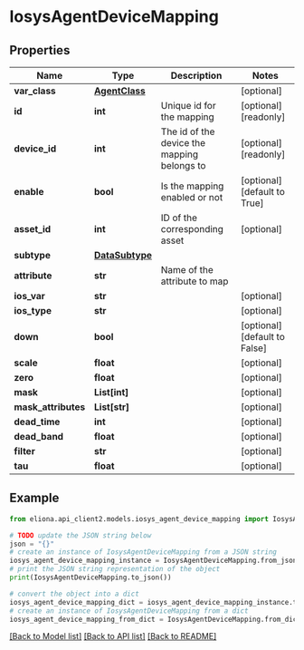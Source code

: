 # IosysAgentDeviceMapping


## Properties

Name | Type | Description | Notes
------------ | ------------- | ------------- | -------------
**var_class** | [**AgentClass**](AgentClass.md) |  | [optional] 
**id** | **int** | Unique id for the mapping | [optional] [readonly] 
**device_id** | **int** | The id of the device the mapping belongs to | [optional] [readonly] 
**enable** | **bool** | Is the mapping enabled or not | [optional] [default to True]
**asset_id** | **int** | ID of the corresponding asset | [optional] 
**subtype** | [**DataSubtype**](DataSubtype.md) |  | 
**attribute** | **str** | Name of the attribute to map | 
**ios_var** | **str** |  | [optional] 
**ios_type** | **str** |  | [optional] 
**down** | **bool** |  | [optional] [default to False]
**scale** | **float** |  | [optional] 
**zero** | **float** |  | [optional] 
**mask** | **List[int]** |  | [optional] 
**mask_attributes** | **List[str]** |  | [optional] 
**dead_time** | **int** |  | [optional] 
**dead_band** | **float** |  | [optional] 
**filter** | **str** |  | [optional] 
**tau** | **float** |  | [optional] 

## Example

```python
from eliona.api_client2.models.iosys_agent_device_mapping import IosysAgentDeviceMapping

# TODO update the JSON string below
json = "{}"
# create an instance of IosysAgentDeviceMapping from a JSON string
iosys_agent_device_mapping_instance = IosysAgentDeviceMapping.from_json(json)
# print the JSON string representation of the object
print(IosysAgentDeviceMapping.to_json())

# convert the object into a dict
iosys_agent_device_mapping_dict = iosys_agent_device_mapping_instance.to_dict()
# create an instance of IosysAgentDeviceMapping from a dict
iosys_agent_device_mapping_from_dict = IosysAgentDeviceMapping.from_dict(iosys_agent_device_mapping_dict)
```
[[Back to Model list]](../README.md#documentation-for-models) [[Back to API list]](../README.md#documentation-for-api-endpoints) [[Back to README]](../README.md)



